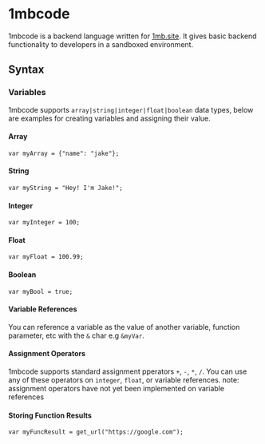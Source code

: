 # 1mbcode

1mbcode is a backend language written for [1mb.site](https://1mb.site). It gives basic backend functionality to developers in a sandboxed environment.

## Syntax

### Variables

1mbcode supports `array|string|integer|float|boolean` data types, below are examples for creating variables and assigning their value.

#### Array

```
var myArray = {"name": "jake"};
```

#### String

```
var myString = "Hey! I'm Jake!";
```

#### Integer

```
var myInteger = 100;
```

#### Float

```
var myFloat = 100.99;
```

#### Boolean

```
var myBool = true;
```

#### Variable References

You can reference a variable as the value of another variable, function parameter, etc with the `&` char e.g `&myVar`.

#### Assignment Operators

1mbcode supports standard assignment pperators `+`, `-`, `*`, `/`. You can use any of these operators on `integer`, `float`, or variable references. note: assignment operators have not yet been implemented on variable references

#### Storing Function Results

```
var myFuncResult = get_url("https://google.com");
```

